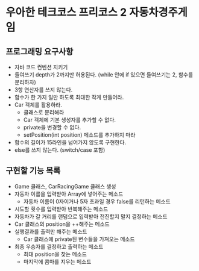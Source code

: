 # 우아한 테크코스 프리코스 2 자동차경주게임

## 프로그래밍 요구사항

- 자바 코드 컨벤션 지키기
- 들여쓰기 depth가 2까지만 허용된다. (while 안에 if 있으면 들여쓰기는 2, 함수를 분리하자)
- 3항 연산자를 쓰지 않는다.
- 함수가 한 가지 일만 하도록 최대한 작게 만들어라.
- Car 객체를 활용하라.
  - 클래스로 분리해라
  - Car 객체에 기본 생성자를 추가할 수 없다.
  - private을 변경할 수 없다.
  - setPosition(int position) 메소드를 추가하지 마라
- 함수의 길이가 15라인을 넘어가지 않도록 구현한다.
- else를 쓰지 않는다. (switch/case 포함)

## 구현할 기능 목록

- Game 클래스,  CarRacingGame 클래스 생성
- 자동차 이름을 입력받아 Array에 넣어주는 메소드
    - 자동차 이름이 0자이거나 5자 초과일 경우 false를 리턴하는 메소드
- 시도할 횟수를 입력받아 반복해주는 메소드
- 자동차가 갈 거리를 랜덤으로 입력받아 전진할지 말지 결정하는 메소드
- Car 클래스의 position을 ++해주는 메소드
- 실행결과를 출력만 해주는 메소드
    - Car 클래스에 private된 변수들을 가져오는 메소드
- 최종 우승자를 결정하고 출력하는 메소드
    - 최대 position을 찾는 메소드
    - 마지막에 콤마를 지우는 메소드
